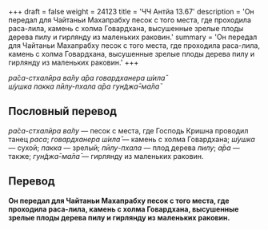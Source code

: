 +++
draft = false
weight = 24123
title = 'ЧЧ Антйа 13.67'
description = 'Он передал для Чайтаньи Махапрабху песок с того места, где проходила раса-лила, камень с холма Говардхана, высушенные зрелые плоды дерева пилу и гирлянду из маленьких раковин.'
summary = 'Он передал для Чайтаньи Махапрабху песок с того места, где проходила раса-лила, камень с холма Говардхана, высушенные зрелые плоды дерева пилу и гирлянду из маленьких раковин.'
+++

_ра̄са-стхалӣра ва̄лу а̄ра говардханера ш́ила̄  
ш́ушка пакка пӣлу-пхала а̄ра гун̃джа̄-ма̄ла̄_

## Пословный перевод

_ра̄са_\-_стхалӣра_ _ва̄лу_ — песок с места, где Господь Кришна проводил танец _раса_; _говардханера_ _ш́ила̄_ — камень с холма Говардхана; _ш́ушка_ — сухой; _пакка_ — зрелый; _пӣлу_\-_пхала_ — плод дерева _пилу_; _а̄ра_ — также; _гун̃джа̄_\-_ма̄ла̄_ — гирлянду из маленьких раковин.

## Перевод

**Он передал для Чайтаньи Махапрабху песок с того места, где проходила раса-лила, камень с холма Говардхана, высушенные зрелые плоды дерева пилу и гирлянду из маленьких раковин.**
